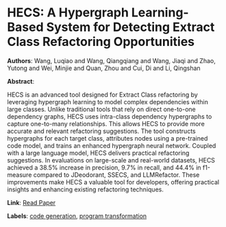 # HECS: A Hypergraph Learning-Based System for Detecting Extract Class Refactoring Opportunities

**Authors**: Wang, Luqiao and Wang, Qiangqiang and Wang, Jiaqi and Zhao, Yutong and Wei, Minjie and Quan, Zhou and Cui, Di and Li, Qingshan

**Abstract**:

HECS is an advanced tool designed for Extract Class refactoring by leveraging hypergraph learning to model complex dependencies within large classes. Unlike traditional tools that rely on direct one-to-one dependency graphs, HECS uses intra-class dependency hypergraphs to capture one-to-many relationships. This allows HECS to provide more accurate and relevant refactoring suggestions. The tool constructs hypergraphs for each target class, attributes nodes using a pre-trained code model, and trains an enhanced hypergraph neural network. Coupled with a large language model, HECS delivers practical refactoring suggestions. In evaluations on large-scale and real-world datasets, HECS achieved a 38.5\% increase in precision, 9.7\% in recall, and 44.4\% in f1-measure compared to JDeodorant, SSECS, and LLMRefactor. These improvements make HECS a valuable tool for developers, offering practical insights and enhancing existing refactoring techniques.

**Link**: [Read Paper](https://doi.org/10.1145/3650212.3685307)

**Labels**: [code generation](../../labels/code_generation.md), [program transformation](../../labels/program_transformation.md)
